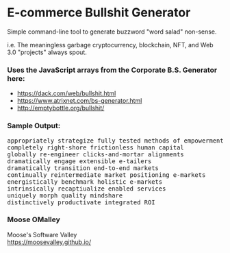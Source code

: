 # E-commerce Bullshit Generator

Simple command-line tool to generate buzzword "word salad" non-sense.

i.e. The meaningless garbage cryptocurrency, blockchain, NFT, and Web 3.0 "projects" always spout.


### Uses the JavaScript arrays from the Corporate B.S. Generator here:
* https://dack.com/web/bullshit.html
* https://www.atrixnet.com/bs-generator.html
* http://emptybottle.org/bullshit/


### Sample Output:
<pre>
appropriately strategize fully tested methods of empowerment
completely right-shore frictionless human capital
globally re-engineer clicks-and-mortar alignments
dramatically engage extensible e-tailers
dramatically transition end-to-end markets
continually reintermediate market positioning e-markets
energistically benchmark holistic e-markets
intrinsically recaptiualize enabled services
uniquely morph quality mindshare
distinctively productivate integrated ROI
</pre>

### Moose OMalley
Moose's Software Valley
<br>https://moosevalley.github.io/
